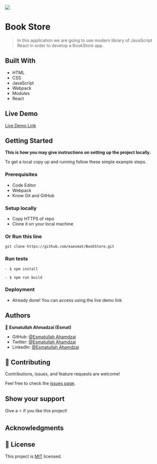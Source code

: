 ![](https://img.shields.io/badge/Microverse-blueviolet)

# Book Store

> In this application we are going to use modern library of JavaScript React in order to develop a BookStore app. 


## Built With

- HTML
- CSS
- JavaScript
- Webpack
- Modules
- React


## Live Demo

[Live Demo Link](https://6309be1db736cd40a8509e8d--super-mooncake-f08fdf.netlify.app/)


## Getting Started

**This is how you may give instructions on setting up the project locally.**


To get a local copy up and running follow these simple example steps.

### Prerequisites

- Code Editor
- Webpack
- Know Git and GitHub

### Setup locally 

- Copy HTTPS of repo
- Clone it on your local machine

### Or Run this line
```
git clone https://github.com/eaesmat/BookStore.git

```


### Run tests
```
- $ npm install

```
```
- $ npm run build
```
### Deployment
- Already done! You can access using the live demo link



## Authors

👤 **Esmatullah Ahmadzai (Esmat)**

- GitHub: [@Esmatullah Ahamdzai](https://github.com/eaesmat)
- Twitter: [@Esmatullah Ahamdzai](https://twitter.com/ea_ahmadzai)
- LinkedIn: [@Esmatullah Ahamdzai](https://www.linkedin.com/in/esmatullah-ahmadzai/)

## 🤝 Contributing

Contributions, issues, and feature requests are welcome!

Feel free to check the [issues page](https://github.com/eaesmat/BookStore.git).

## Show your support

Give a ⭐️ if you like this project!

## Acknowledgments


## 📝 License

This project is [MIT](./MIT.md) licensed.
